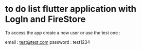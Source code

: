 # to do list flutter application with LogIn and FireStore

To access the app create a new user or use the test one :
 
email : test@test.com
password : test1234